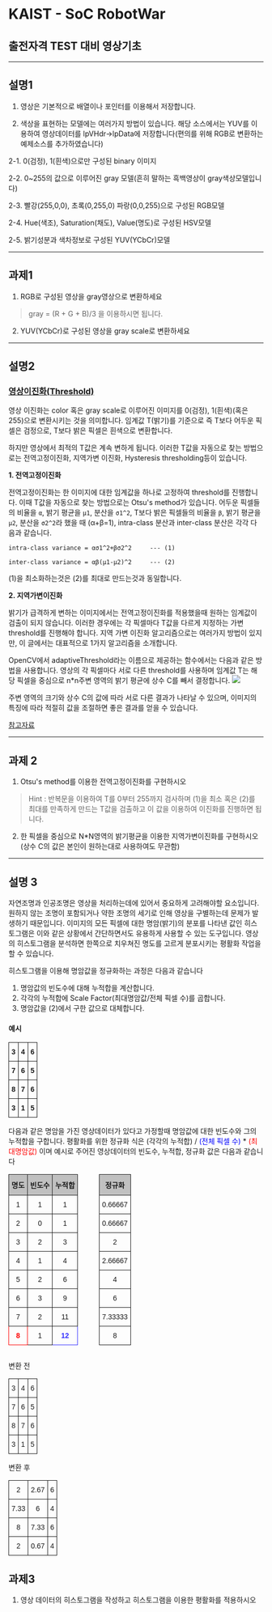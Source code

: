 # KAIST - SoC RobotWar
## 출전자격 TEST 대비 영상기초

---

## 설명1

1. 영상은 기본적으로 배열이나 포인터를 이용해서 저장합니다.

2. 색상을 표현하는 모델에는 여러가지 방법이 있습니다.
해당 소스에서는 YUV를 이용하여 영상데이터를 lpVHdr->lpData에 저장합니다(편의를 위해 RGB로 변환하는 예제소스를 추가하였습니다)

 2-1. 0(검정), 1(흰색)으로만 구성된 binary 이미지

 2-2. 0~255의 값으로 이루어진 gray 모델(흔히 말하는 흑백영상이 gray색상모델입니다)

 2-3. 빨강(255,0,0), 초록(0,255,0) 파랑(0,0,255)으로 구성된 RGB모델

 2-4.  Hue(색조), Saturation(채도), Value(명도)로 구성된 HSV모델

 2-5. 밝기성분과 색차정보로 구성된 YUV(YCbCr)모델

---

## 과제1

1. RGB로 구성된 영상을 gray영상으로 변환하세요
> gray = (R + G + B)/3 을 이용하시면 됩니다.

2. YUV(YCbCr)로 구성된 영상을 gray scale로 변환하세요

---

## 설명2
### [영상이진화(Threshold)](http://homepages.inf.ed.ac.uk/rbf/HIPR2/threshld.htm)
영상 이진화는 color 혹은 gray scale로 이루어진 이미지를 0(검정), 1(흰색)(혹은 255)으로 변환시키는 것을 의미합니다.
임계값 T(밝기)를 기준으로 즉 T보다 어두운 픽셀은 검정으로, T보다 밝은 픽셀은 흰색으로 변환합니다.

하지만 영상에서 최적의 T값은 계속 변하게 됩니다. 이러한 T값을 자동으로 찾는 방법으로는 전역고정이진화, 지역가변 이진화, Hysteresis thresholding등이 있습니다.

<strong>1. 전역고정이진화</strong>

전역고정이진화는 한 이미지에 대한 임계값을 하나로 고정하여 threshold를 진행합니다. 이때 T값을 자동으로 찾는 방법으로는 Otsu's method가 있습니다.
어두운 픽셀들의 비율을 `α`, 밝기 평균을 `μ1`, 분산을 `σ1^2`, T보다 밝은 픽셀들의 비율을 `β`, 밝기 평균을 `μ2`, 분산을 `σ2^2`라 했을 때 (α+β=1), intra-class 분산과 inter-class 분산은 각각 다음과 같습니다.
```
intra-class variance = ασ1^2+βσ2^2     --- (1)

inter-class variance = αβ(μ1-μ2)^2     --- (2)
```
(1)을 최소화하는것은 (2)를 최대로 만드는것과 동일합니다.

<strong>2. 지역가변이진화</strong>

밝기가 급격하게 변하는 이미지에서는 전역고정이진화를 적용했을때 원하는 임계값이 검출이 되지 않습니다. 이러한 경우에는 각 픽셀마다 T값을 다르게 지정하는 가변 threshold를 진행해야 합니다.
지역 가변 이진화 알고리즘으로는 여러가지 방법이 있지만, 이 글에서는 대표적으로 1가지 알고리즘을 소개합니다.

OpenCV에서 adaptiveThreshold라는 이름으로 제공하는 함수에서는 다음과 같은 방법을 사용합니다.
영상의 각 픽셀마다 서로 다른 threshold를 사용하며 임계값 T는 해당 픽셀을 중심으로 n*n주변 영역의 밝기 평균에 상수 C를 빼서 결정합니다.
<img src="http://cfile30.uf.tistory.com/image/2120CA3B52CB6585089529" />

주변 영역의 크기와 상수 C의 값에 따라 서로 다른 결과가 나타날 수 있으며, 이미지의 특징에 따라 적절히 값을 조절하면 좋은 결과를 얻을 수 있습니다.

[참고자료](http://darkpgmr.tistory.com/115)

---

## 과제 2

1.  Otsu's method를 이용한 전역고정이진화를 구현하시오
>Hint : 반복문을 이용하여 T를 0부터 255까지 검사하며 (1)을 최소 혹은 (2)를 최대를 만족하게 만드는 T값을 검출하고 이 값을 이용하여 이진화를 진행하면 됩니다.

2. 한 픽셀을 중심으로 N*N영역의 밝기평균을 이용한 지역가변이진화를 구현하시오(상수 C의 값은 본인이 원하는대로 사용하여도 무관함)

---

## 설명 3
자연조명과 인공조명은 영상을 처리하는데에 있어서 중요하게 고려해야할 요소입니다. 원하지 않는 조명이 포함되거나 약한 조명의 세기로 인해 영상을 구별하는데 문제가 발생하기 때문입니다. 
이미지의 모든 픽셀에 대한 명암(밝기)의 분포를 나타낸 값인 히스토그램은 이와 같은 상황에서 간단하면서도 유용하게 사용할 수 있는 도구입니다. 영상의 히스토그램을 분석하면 한쪽으로 치우쳐진 명도를 고르게 분포시키는 평활화 작업을 할 수 있습니다.

히스토그램을 이용해 명암값을 정규화하는 과정은 다음과 같습니다
1. 명암값의 빈도수에 대해 누적합을 계산합니다.
2. 각각의 누적합에 Scale Factor(최대명암값/전체 픽셀 수)를 곱합니다.
3. 명암값을 (2)에서 구한 값으로 대체합니다.

#### 예시

<div>
<style type="text/css">
.tg  {border-collapse:collapse;border-spacing:0;}
.tg td{font-family:Arial, sans-serif;font-size:14px;padding:10px 5px;border-style:solid;border-width:1px;overflow:hidden;word-break:normal;}
.tg th{font-family:Arial, sans-serif;font-size:14px;font-weight:normal;padding:10px 5px;border-style:solid;border-width:1px;overflow:hidden;word-break:normal;}
.tg .tg-hgcj{font-weight:bold;text-align:center}
</style>
<table class="tg">
  <tr>
    <th class="tg-hgcj">    3    </th>
    <th class="tg-hgcj">    4    </th>
    <th class="tg-hgcj">    6    </th>
  </tr>
  <tr>
    <td class="tg-hgcj">7</td>
    <td class="tg-hgcj">6</td>
    <td class="tg-hgcj">5</td>
  </tr>
  <tr>
    <td class="tg-hgcj">8</td>
    <td class="tg-hgcj">7</td>
    <td class="tg-hgcj">6</td>
  </tr>
  <tr>
    <td class="tg-hgcj">3</td>
    <td class="tg-hgcj">1</td>
    <td class="tg-hgcj">5</td>
  </tr>
</table>
</div>
다음과 같은 명암을 가진 영상데이터가 있다고 가정할때 명암값에 대한 빈도수와 그의 누적합을 구합니다.
평활화를 위한 정규화 식은 (각각의 누적합) / <span style="color:blue;">(전체 픽셀 수)</span> * <span style="color:red;">(최대명암값)</span> 이며 예시로 주어진 영상데이터의 빈도수, 누적합, 정규화 값은 다음과 같습니다

<div style= "overflow:hidden;">
<div style=" float:left; margin:auto;">
<table style="border-collapse:collapse;border-spacing:0"><tr><th style="font-family:Arial, Helvetica, sans-serif !important;;font-size:14px;font-weight:bold;padding:10px 5px;border-style:solid;border-width:1px;overflow:hidden;word-break:normal;background-color:#c0c0c0;text-align:center">명도</th><th style="font-family:Arial, Helvetica, sans-serif !important;;font-size:14px;font-weight:bold;padding:10px 5px;border-style:solid;border-width:1px;overflow:hidden;word-break:normal;background-color:#c0c0c0;text-align:center">빈도수</th><th style="font-family:Arial, sans-serif;font-size:14px;font-weight:bold;padding:10px 5px;border-style:solid;border-width:1px;overflow:hidden;word-break:normal;background-color:#c0c0c0;text-align:center;vertical-align:top">누적합</th></tr><tr><td style="font-family:Arial, Helvetica, sans-serif !important;;font-size:14px;padding:10px 5px;border-style:solid;border-width:1px;overflow:hidden;word-break:normal;text-align:center">1</td><td style="font-family:Arial, Helvetica, sans-serif !important;;font-size:14px;padding:10px 5px;border-style:solid;border-width:1px;overflow:hidden;word-break:normal;text-align:center">1</td><td style="font-family:Arial, sans-serif;font-size:14px;padding:10px 5px;border-style:solid;border-width:1px;overflow:hidden;word-break:normal;text-align:center;vertical-align:top">1</td></tr><tr><td style="font-family:Arial, Helvetica, sans-serif !important;;font-size:14px;padding:10px 5px;border-style:solid;border-width:1px;overflow:hidden;word-break:normal;text-align:center">2</td><td style="font-family:Arial, Helvetica, sans-serif !important;;font-size:14px;padding:10px 5px;border-style:solid;border-width:1px;overflow:hidden;word-break:normal;text-align:center">0</td><td style="font-family:Arial, sans-serif;font-size:14px;padding:10px 5px;border-style:solid;border-width:1px;overflow:hidden;word-break:normal;text-align:center;vertical-align:top">1</td></tr><tr><td style="font-family:Arial, Helvetica, sans-serif !important;;font-size:14px;padding:10px 5px;border-style:solid;border-width:1px;overflow:hidden;word-break:normal;text-align:center">3</td><td style="font-family:Arial, Helvetica, sans-serif !important;;font-size:14px;padding:10px 5px;border-style:solid;border-width:1px;overflow:hidden;word-break:normal;text-align:center">2</td><td style="font-family:Arial, sans-serif;font-size:14px;padding:10px 5px;border-style:solid;border-width:1px;overflow:hidden;word-break:normal;text-align:center;vertical-align:top">3</td></tr><tr><td style="font-family:Arial, Helvetica, sans-serif !important;;font-size:14px;padding:10px 5px;border-style:solid;border-width:1px;overflow:hidden;word-break:normal;text-align:center;vertical-align:top">4</td><td style="font-family:Arial, Helvetica, sans-serif !important;;font-size:14px;padding:10px 5px;border-style:solid;border-width:1px;overflow:hidden;word-break:normal;text-align:center;vertical-align:top">1</td><td style="font-family:Arial, sans-serif;font-size:14px;padding:10px 5px;border-style:solid;border-width:1px;overflow:hidden;word-break:normal;text-align:center;vertical-align:top">4</td></tr><tr><td style="font-family:Arial, Helvetica, sans-serif !important;;font-size:14px;padding:10px 5px;border-style:solid;border-width:1px;overflow:hidden;word-break:normal;text-align:center;vertical-align:top">5</td><td style="font-family:Arial, Helvetica, sans-serif !important;;font-size:14px;padding:10px 5px;border-style:solid;border-width:1px;overflow:hidden;word-break:normal;text-align:center;vertical-align:top">2</td><td style="font-family:Arial, sans-serif;font-size:14px;padding:10px 5px;border-style:solid;border-width:1px;overflow:hidden;word-break:normal;text-align:center;vertical-align:top">6</td></tr><tr><td style="font-family:Arial, Helvetica, sans-serif !important;;font-size:14px;padding:10px 5px;border-style:solid;border-width:1px;overflow:hidden;word-break:normal;text-align:center;vertical-align:top">6</td><td style="font-family:Arial, Helvetica, sans-serif !important;;font-size:14px;padding:10px 5px;border-style:solid;border-width:1px;overflow:hidden;word-break:normal;text-align:center;vertical-align:top">3</td><td style="font-family:Arial, sans-serif;font-size:14px;padding:10px 5px;border-style:solid;border-width:1px;overflow:hidden;word-break:normal;text-align:center;vertical-align:top">9</td></tr><tr><td style="font-family:Arial, Helvetica, sans-serif !important;;font-size:14px;padding:10px 5px;border-style:solid;border-width:1px;overflow:hidden;word-break:normal;text-align:center;vertical-align:top">7</td><td style="font-family:Arial, Helvetica, sans-serif !important;;font-size:14px;padding:10px 5px;border-style:solid;border-width:1px;overflow:hidden;word-break:normal;text-align:center;vertical-align:top">2</td><td style="font-family:Arial, sans-serif;font-size:14px;padding:10px 5px;border-style:solid;border-width:1px;overflow:hidden;word-break:normal;text-align:center;vertical-align:top">11</td></tr><tr><td style="font-family:Arial, Helvetica, sans-serif !important;;font-size:14px;padding:10px 5px;border-style:solid;border-width:1px;overflow:hidden;word-break:normal;font-weight:bold;color:#fe0000;text-align:center;vertical-align:top">8</td><td style="font-family:Arial, Helvetica, sans-serif !important;;font-size:14px;padding:10px 5px;border-style:solid;border-width:1px;overflow:hidden;word-break:normal;text-align:center;vertical-align:top">1</td><td style="font-family:Arial, sans-serif;font-size:14px;padding:10px 5px;border-style:solid;border-width:1px;overflow:hidden;word-break:normal;font-weight:bold;color:#3531ff;text-align:center;vertical-align:top">12</td></tr></table>
</div>

<div style="float:left;margin-left:3em;">
<p></p>
</div>

<div style="margin:auto;padding:auto;float:left">
<table style="border-collapse:collapse;border-spacing:0"><tr><th style="font-family:Arial, Helvetica, sans-serif !important;;font-size:14px;font-weight:bold;padding:10px 5px;border-style:solid;border-width:1px;overflow:hidden;word-break:normal;background-color:#c0c0c0;text-align:center">정규화</th></tr><tr><td style="font-family:Arial, Helvetica, sans-serif !important;;font-size:14px;padding:10px 5px;border-style:solid;border-width:1px;overflow:hidden;word-break:normal;text-align:center">0.66667</td></tr><tr><td style="font-family:Arial, Helvetica, sans-serif !important;;font-size:14px;padding:10px 5px;border-style:solid;border-width:1px;overflow:hidden;word-break:normal;text-align:center">0.66667</td></tr><tr><td style="font-family:Arial, Helvetica, sans-serif !important;;font-size:14px;padding:10px 5px;border-style:solid;border-width:1px;overflow:hidden;word-break:normal;text-align:center">2</td></tr><tr><td style="font-family:Arial, Helvetica, sans-serif !important;;font-size:14px;padding:10px 5px;border-style:solid;border-width:1px;overflow:hidden;word-break:normal;text-align:center">2.66667</td></tr><tr><td style="font-family:Arial, Helvetica, sans-serif !important;;font-size:14px;padding:10px 5px;border-style:solid;border-width:1px;overflow:hidden;word-break:normal;text-align:center">4</td></tr><tr><td style="font-family:Arial, Helvetica, sans-serif !important;;font-size:14px;padding:10px 5px;border-style:solid;border-width:1px;overflow:hidden;word-break:normal;text-align:center">6</td></tr><tr><td style="font-family:Arial, Helvetica, sans-serif !important;;font-size:14px;padding:10px 5px;border-style:solid;border-width:1px;overflow:hidden;word-break:normal;text-align:center">7.33333</td></tr><tr><td style="font-family:Arial, Helvetica, sans-serif !important;;font-size:14px;padding:10px 5px;border-style:solid;border-width:1px;overflow:hidden;word-break:normal;text-align:center">8</td></tr></table>
</div>

<div style="float:left;margin-left:3em;">
<p></p>
</div>
</div>

변환 전
<table style="border-collapse:collapse;border-spacing:0"><tr><th style="font-family:Arial, Helvetica, sans-serif !important;;font-size:14px;font-weight:normal;padding:10px 5px;border-style:solid;border-width:1px;overflow:hidden;word-break:normal;text-align:center">3</th><th style="font-family:Arial, Helvetica, sans-serif !important;;font-size:14px;font-weight:normal;padding:10px 5px;border-style:solid;border-width:1px;overflow:hidden;word-break:normal;text-align:center;vertical-align:top">4</th><th style="font-family:Arial, Helvetica, sans-serif !important;;font-size:14px;font-weight:normal;padding:10px 5px;border-style:solid;border-width:1px;overflow:hidden;word-break:normal;text-align:center;vertical-align:top">6</th></tr><tr><td style="font-family:Arial, Helvetica, sans-serif !important;;font-size:14px;padding:10px 5px;border-style:solid;border-width:1px;overflow:hidden;word-break:normal;text-align:center">7</td><td style="font-family:Arial, Helvetica, sans-serif !important;;font-size:14px;padding:10px 5px;border-style:solid;border-width:1px;overflow:hidden;word-break:normal;text-align:center;vertical-align:top">6</td><td style="font-family:Arial, Helvetica, sans-serif !important;;font-size:14px;padding:10px 5px;border-style:solid;border-width:1px;overflow:hidden;word-break:normal;text-align:center;vertical-align:top">5</td></tr><tr><td style="font-family:Arial, Helvetica, sans-serif !important;;font-size:14px;padding:10px 5px;border-style:solid;border-width:1px;overflow:hidden;word-break:normal;text-align:center">8</td><td style="font-family:Arial, Helvetica, sans-serif !important;;font-size:14px;padding:10px 5px;border-style:solid;border-width:1px;overflow:hidden;word-break:normal;text-align:center;vertical-align:top">7</td><td style="font-family:Arial, Helvetica, sans-serif !important;;font-size:14px;padding:10px 5px;border-style:solid;border-width:1px;overflow:hidden;word-break:normal;text-align:center;vertical-align:top">6</td></tr><tr><td style="font-family:Arial, Helvetica, sans-serif !important;;font-size:14px;padding:10px 5px;border-style:solid;border-width:1px;overflow:hidden;word-break:normal;text-align:center">3</td><td style="font-family:Arial, Helvetica, sans-serif !important;;font-size:14px;padding:10px 5px;border-style:solid;border-width:1px;overflow:hidden;word-break:normal;text-align:center;vertical-align:top">1</td><td style="font-family:Arial, Helvetica, sans-serif !important;;font-size:14px;padding:10px 5px;border-style:solid;border-width:1px;overflow:hidden;word-break:normal;text-align:center;vertical-align:top">5</td></tr></table>


변환 후
<table style="border-collapse:collapse;border-spacing:0">
<tr><th style="font-family:Arial, sans-serif;font-size:14px;font-weight:normal;padding:10px 5px;border-style:solid;border-width:1px;overflow:hidden;word-break:normal;text-align:center">2</th><th style="font-family:Arial, sans-serif;font-size:14px;font-weight:normal;padding:10px 5px;border-style:solid;border-width:1px;overflow:hidden;word-break:normal;text-align:center;vertical-align:top">2.67 </th><th style="font-family:Arial, sans-serif;font-size:14px;font-weight:normal;padding:10px 5px;border-style:solid;border-width:1px;overflow:hidden;word-break:normal;text-align:center;vertical-align:top">6</th></tr><tr><td style="font-family:Arial, sans-serif;font-size:14px;padding:10px 5px;border-style:solid;border-width:1px;overflow:hidden;word-break:normal;text-align:center">7.33</td><td style="font-family:Arial, sans-serif;font-size:14px;padding:10px 5px;border-style:solid;border-width:1px;overflow:hidden;word-break:normal;text-align:center;vertical-align:top">6</td><td style="font-family:Arial, sans-serif;font-size:14px;padding:10px 5px;border-style:solid;border-width:1px;overflow:hidden;word-break:normal;text-align:center;vertical-align:top">4</td></tr><tr><td style="font-family:Arial, sans-serif;font-size:14px;padding:10px 5px;border-style:solid;border-width:1px;overflow:hidden;word-break:normal;text-align:center">8</td><td style="font-family:Arial, sans-serif;font-size:14px;padding:10px 5px;border-style:solid;border-width:1px;overflow:hidden;word-break:normal;text-align:center;vertical-align:top">7.33</td><td style="font-family:Arial, sans-serif;font-size:14px;padding:10px 5px;border-style:solid;border-width:1px;overflow:hidden;word-break:normal;text-align:center;vertical-align:top">6</td></tr><tr><td style="font-family:Arial, sans-serif;font-size:14px;padding:10px 5px;border-style:solid;border-width:1px;overflow:hidden;word-break:normal;text-align:center">2</td><td style="font-family:Arial, sans-serif;font-size:14px;padding:10px 5px;border-style:solid;border-width:1px;overflow:hidden;word-break:normal;text-align:center;vertical-align:top">0.67</td><td style="font-family:Arial, sans-serif;font-size:14px;padding:10px 5px;border-style:solid;border-width:1px;overflow:hidden;word-break:normal;text-align:center;vertical-align:top">4</td></tr></table>


## 과제3
1. 영상 데이터의 히스토그램을 작성하고 히스토그램을 이용한 평활화를 적용하시오
